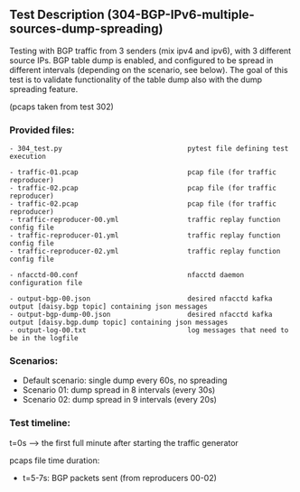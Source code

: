 ## Test Description (304-BGP-IPv6-multiple-sources-dump-spreading)

Testing with BGP traffic from 3 senders (mix ipv4 and ipv6), with 3 different source IPs. 
BGP table dump is enabled, and configured to be spread in different intervals (depending on the scenario, see below). 
The goal of this test is to validate functionality of the table dump also with the dump spreading feature.

(pcaps taken from test 302)

### Provided files:
```
- 304_test.py                               pytest file defining test execution

- traffic-01.pcap                           pcap file (for traffic reproducer)
- traffic-02.pcap                           pcap file (for traffic reproducer)
- traffic-02.pcap                           pcap file (for traffic reproducer)
- traffic-reproducer-00.yml                 traffic replay function config file
- traffic-reproducer-01.yml                 traffic replay function config file
- traffic-reproducer-02.yml                 traffic replay function config file

- nfacctd-00.conf                           nfacctd daemon configuration file

- output-bgp-00.json                        desired nfacctd kafka output [daisy.bgp topic] containing json messages
- output-bgp-dump-00.json                   desired nfacctd kafka output [daisy.bgp.dump topic] containing json messages
- output-log-00.txt                         log messages that need to be in the logfile
```

### Scenarios:

- Default scenario: single dump every 60s, no spreading
- Scenario 01: dump spread in 8 intervals (every 30s)
- Scenario 02: dump spread in 9 intervals (every 20s)

### Test timeline:

t=0s --> the first full minute after starting the traffic generator

pcaps file time duration: 
- t=5-7s: BGP packets sent (from reproducers 00-02)
